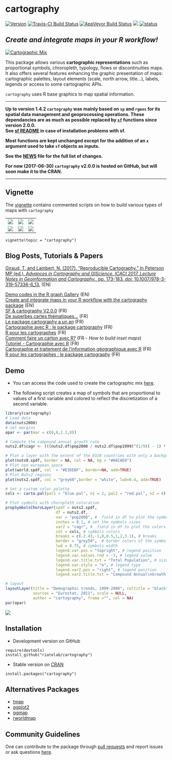 # cartography

[![Version](http://www.r-pkg.org/badges/version/cartography)](https://CRAN.R-project.org/package=cartography/)
[![Travis-CI Build Status](https://travis-ci.org/riatelab/cartography.svg?branch=master)](https://travis-ci.org/riatelab/cartography)
[![AppVeyor Build Status](https://ci.appveyor.com/api/projects/status/github/riatelab/cartography?branch=master&svg=true)](https://ci.appveyor.com/project/riatelab/cartography)
![](http://cranlogs.r-pkg.org/badges/cartography?color=brightgreen)
[![status](http://joss.theoj.org/papers/0c2d51fc23efb8e1f87d764da8414923/status.svg)](http://joss.theoj.org/papers/0c2d51fc23efb8e1f87d764da8414923)  
 

## *Create and integrate maps in your R workflow!*

[![Cartographic Mix](http://rgeomatic.hypotheses.org/files/2016/02/cartomix.png "click on the map to see the code")](https://gist.github.com/rCarto/ef52aa4e96a7b628956fbf531143ae68)  

This package allows various **cartographic representations** such as proportional 
symbols, chroropleth, typology, flows or discontinuities maps. It also offers 
several features enhancing the graphic presentation of maps: cartographic palettes, 
layout elements (scale, north arrow, title...), labels, legends or access to 
some cartographic APIs.


`cartography` uses R base graphics to map spatial information.  

-----------

**Up to version 1.4.2 `cartography` was mainly based on `sp` and `rgeos` for its spatial data management and geoprocessing operations. These dependancies are as much as possible replaced by [`sf`](https://github.com/r-spatial/sf) functions since version 2.0.0.**    
**See [sf README](https://github.com/r-spatial/sf) in case of installation problems with sf.**  


**Most functions are kept unchanged except for the addition of an `x` argument used to take `sf` objects as inputs.**  

**See the [NEWS](https://raw.githubusercontent.com/riatelab/cartography/master/NEWS) file for the full list of changes.**   

**For now (2017-06-30) `cartography` v2.0.0 is hosted on GitHub, but will soon make it to the CRAN.** 

-----------



## Vignette
The [vignette](https://CRAN.R-project.org/package=cartography/vignettes/cartography.html) 
contains commented scripts on how to build various types of maps with `cartography`

<table>
<tbody>
<tr>
<td><img src="https://raw.githubusercontent.com/riatelab/cartography/master/img/map1.png" /></td>
<td><img src="https://raw.githubusercontent.com/riatelab/cartography/master/img/map2.png" /></td>
<td><img src="https://raw.githubusercontent.com/riatelab/cartography/master/img/map3.png" /></td>
</tr>
<tr>
<td><img src="https://raw.githubusercontent.com/riatelab/cartography/master/img/map4.png" /></td>
<td><img src="https://raw.githubusercontent.com/riatelab/cartography/master/img/map5.png" /></td>
<td><img src="https://raw.githubusercontent.com/riatelab/cartography/master/img/map6.png" /></td>
</tr>
</tbody>
</table>


```{r}
vignette(topic = "cartography")
```



## Blog Posts, Tutorials & Papers


[Giraud, T. and Lambert, N. (2017). “Reproducible Cartography.” In Peterson MP (ed.), _Advances in Cartography and GIScience. ICACI 2017. Lecture Notes in Geoinformation and Cartography._, pp.
173-183. doi: 10.1007/978-3-319-57336-6_13.](https://github.com/riatelab/ReproducibleCartography)  (EN)    


    
[Demo codes in the R graph Gallery](http://www.r-graph-gallery.com/portfolio/maps/) (EN)    
[Create and integrate maps in your R workflow with the cartography package](http://rgeomatic.hypotheses.org/842) (EN)  
[SF & cartography V2.0.0](https://rgeomatic.hypotheses.org/1149) (FR)  
[De superbes cartes thématiques...](http://rgeomatic.hypotheses.org/1086) (FR)  
[Le package cartography a un an](http://rgeomatic.hypotheses.org/1016) (FR)    
[Cartographie avec R : le package cartography](http://rgeomatic.hypotheses.org/659) (FR)  
[R pour les cartographes](http://neocarto.hypotheses.org/1859) (FR)    
[Comment faire un carton avec R?](http://rgeomatic.hypotheses.org/category/cartography) (FR - *How to build inset maps*)  
[Tutoriel - Cartographie avec R](http://wukan.ums-riate.fr/r2016/) (FR)  
[Cartographie et traitement de l’information géographique avec R](http://wukan.ums-riate.fr/RUSS/RUSS_2016/) (FR)  
[R pour les cartographes : le package cartography](https://osgeo-fr.github.io/presentations_foss4gfr/2016/J1/R_Cartography_T_Giraud_FOSS4G-fr-2016/FOSS4G-fr-2016.html) (FR)


## Demo

* You can access the code used to create the cartographic mix [here](https://gist.github.com/rCarto/ef52aa4e96a7b628956fbf531143ae68).  

* The following script creates a map of symbols that are proportional to values of a 
first variable and colored to reflect the discretization of a second variable.  

```r
library(cartography)
# Load data
data(nuts2006)
# set margins
opar <- par(mar = c(0,0,1.2,0))

# Compute the compound annual growth rate
nuts2.df$cagr <- (((nuts2.df$pop2008 / nuts2.df$pop1999)^(1/9)) - 1) * 100

# Plot a layer with the extent of the EU28 countries with only a background color
plot(nuts0.spdf, border = NA, col = NA, bg = "#A6CAE0")
# Plot non european space
plot(world.spdf, col  = "#E3DEBF", border=NA, add=TRUE)
# Plot Nuts2 regions
plot(nuts2.spdf, col = "grey60",border = "white", lwd=0.4, add=TRUE)

# Set a custom color palette
cols <- carto.pal(pal1 = "blue.pal", n1 = 2, pal2 = "red.pal", n2 = 4)

# Plot symbols with choropleth coloration
propSymbolsChoroLayer(spdf = nuts2.spdf, 
                      df = nuts2.df, 
                      var = "pop2008", #  field in df to plot the symbols sizes
                      inches = 0.1, # set the symbols sizes
                      var2 = "cagr", #  field in df to plot the colors
                      col = cols, # symbols colors
                      breaks = c(-2.43,-1,0,0.5,1,2,3.1), # breaks
                      border = "grey50",  # border colors of the symbols
                      lwd = 0.75, # symbols width
                      legend.var.pos = "topright", # legend position
                      legend.var.values.rnd = -3, # legend value 
                      legend.var.title.txt = "Total Population", # size legend title
                      legend.var.style = "e", # legend type
                      legend.var2.pos = "right", # legend position
                      legend.var2.title.txt = "Compound Annual\nGrowth Rate") # legend title

# layout
layoutLayer(title = "Demographic trends, 1999-2008", coltitle = "black",
            sources = "Eurostat, 2011", scale = NULL,
            author = "cartography", frame ="", col = NA)
par(opar)
```
![](http://rgeomatic.hypotheses.org/files/2015/10/propchoro.png)


## Installation
* Development version on GitHub
```{r}
require(devtools)
install_github("riatelab/cartography")
```

* Stable version on [CRAN](https://CRAN.R-project.org/package=cartography/)
```{r}
install.packages("cartography")
```



## Alternatives Packages
* [tmap](https://github.com/mtennekes/tmap)    
* [ggplot2](https://github.com/tidyverse/ggplot2)     
* [ggmap](https://github.com/dkahle/ggmap)    
* [rworldmap](https://github.com/AndySouth/rworldmap/)


## Community Guidelines

One can contribute to the package through [pull requests](https://github.com/riatelab/cartography/pulls) and report issues or ask questions [here](https://github.com/riatelab/cartography/issues).




